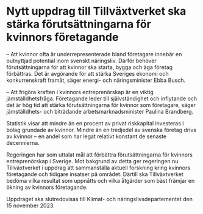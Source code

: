 # Nytt uppdrag till Tillväxtverket ska stärka förutsättningarna för kvinnors företagande

– Att kvinnor ofta är underrepresenterade bland företagare innebär en outnyttjad potential inom svenskt näringsliv. Därför behöver förutsättningarna för att kvinnor ska starta, bygga och äga företag förbättras. Det är avgörande för att stärka Sveriges ekonomi och konkurrenskraft framåt, säger energi\- och näringsminister Ebba Busch.

– Att frigöra kraften i kvinnors entreprenörskap är en viktig jämställdhetsfråga. Företagande leder till självständighet och inflytande och det är hög tid att stärka förutsättningarna för kvinnor som företagare, säger jämställdhets\- och biträdande arbetsmarknadsminister Paulina Brandberg.

Statistik visar att mindre än en procent av privat riskkapital investeras i bolag grundade av kvinnor. Mindre än en tredjedel av svenska företag drivs av kvinnor – en andel som har legat relativt konstant de senaste decennierna.

Regeringen har som uttalat mål att förbättra förutsättningarna för kvinnors entreprenörskap i Sverige. Mot bakgrund av detta ger regeringen nu Tillväxtverket i uppdrag att sammanställa aktuell forskning kring kvinnors företagande och tidigare insatser på området. Därtill ska Tillväxtverket bedöma vilka resultat som uppnåtts och vilka åtgärder som bäst främjar en ökning av kvinnors företagande.

Uppdraget ska slutredovisas till Klimat\- och näringslivsdepartementet den 15 november 2023\.

